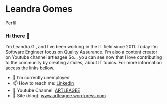 # Leandra Gomes
Perfil
### Hi there 👋

I'm Leandra G., and I've been working in the IT field since 2011. Today I'm Software Engineer focus on Quality Assurance. I'm also a content creator on Youtube channel artleagee
 So... you can see now that I love contributing to the community by creating articles, about IT topics. For more information access the links bellow.

  - 🔭 I’m currently unemployed
  - 📫 How to reach me: <a href="https://www.linkedin.com/in/leandragb/">Linkedin</a>
  - 📢 Youtube Channel: <a href="https://www.youtube.com/c/leandrizita" target="">ARTLEAGEE</a>
  - 📢 Site (blog): www.artleagee.wordpress.com
<p align="center">

<!--
**leandrizita/leandra-gomes** is a ✨ _special_ ✨ repository because its `README.md` (this file) appears on your GitHub profile.
Here are some ideas to get you started:
- 🔭 I’m currently working on ...
- 🌱 I’m currently learning ...
- 👯 I’m looking to collaborate on ...
- 🤔 I’m looking for help with ...
- 💬 Ask me about ...
- 📫 How to reach me: ...
- 😄 Pronouns: ...
- ⚡ Fun fact: ...
-->

